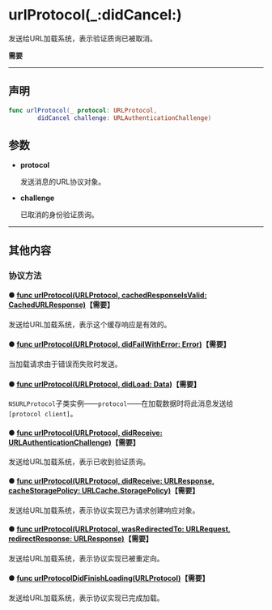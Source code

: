 # urlProtocol(_:didCancel:)

发送给URL加载系统，表示验证质询已被取消。

**需要**

---
## 声明

```swift
func urlProtocol(_ protocol: URLProtocol, 
        didCancel challenge: URLAuthenticationChallenge)
```

## 参数

* **protocol**

  发送消息的URL协议对象。

* **challenge**

  已取消的身份验证质询。

---
## 其他内容

### 协议方法

#### ● [func urlProtocol(URLProtocol, cachedResponseIsValid: CachedURLResponse)](./urlProtocol-cachedResponseIsValid.md)**【需要】**

发送给URL加载系统，表示这个缓存响应是有效的。

#### ● [func urlProtocol(URLProtocol, didFailWithError: Error)](./urlProtocol-didFailWithError.md)**【需要】**

当加载请求由于错误而失败时发送。

#### ● [func urlProtocol(URLProtocol, didLoad: Data)](./urlProtocol-didLoad.md)**【需要】**

`NSURLProtocol`子类实例——`protocol`——在加载数据时将此消息发送给`[protocol client]`。

#### ● [func urlProtocol(URLProtocol, didReceive: URLAuthenticationChallenge)](./urlProtocol-didReceive.md)**【需要】**

发送给URL加载系统，表示已收到验证质询。

#### ● [func urlProtocol(URLProtocol, didReceive: URLResponse, cacheStoragePolicy: URLCache.StoragePolicy)](./urlProtocol-didReceive-cacheStoragePolicy.md)**【需要】**

发送给URL加载系统，表示协议实现已为请求创建响应对象。

#### ● [func urlProtocol(URLProtocol, wasRedirectedTo: URLRequest, redirectResponse: URLResponse)](./urlProtocol-wasRedirectedTo-redirectResponse.md)**【需要】**

发送给URL加载系统，表示协议实现已被重定向。

#### ● [func urlProtocolDidFinishLoading(URLProtocol)](。/urlProtocolDidFinishLoading.md)**【需要】**

发送给URL加载系统，表示协议实现已完成加载。
